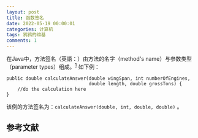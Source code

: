 ```yaml
---
layout: post
title: 函数签名
date: 2022-05-19 00:00:01
categories: 计算机
tags: 鸦鸦的维基
comments: 1
---
```


在Java中，方法签名（英語：）由方法的名字（method's name）与参数类型（parameter types）组成。<sup>[1][1]</sup> 如下例：

```
public double calculateAnswer(double wingSpan, int numberOfEngines,
                              double length, double grossTons) {
    //do the calculation here
}
```

该例的方法签名为：`calculateAnswer(double, int, double, double)` 。

## 参考文献

[1]: https://docs.oracle.com/javase/tutorial/java/javaOO/methods.html  "Defining Methods"
